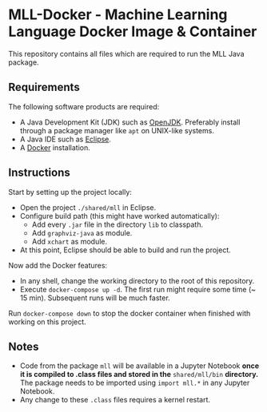 # MLL-Docker - Machine Learning Language Docker Image & Container

This repository contains all files which are required to run the MLL Java package.

## Requirements

The following software products are required:

- A Java Development Kit (JDK) such as [OpenJDK](https://jdk.java.net/21/). Preferably install through a package manager like `apt` on UNIX-like systems.
- A Java IDE such as [Eclipse](https://eclipseide.org/).
- A [Docker](https://www.docker.com/products/docker-desktop/) installation.

## Instructions

Start by setting up the project locally:

- Open the project `./shared/mll` in Eclipse.
- Configure build path (this might have worked automatically):
    - Add every `.jar` file in the directory `lib` to classpath.
    - Add `graphviz-java` as module.
    - Add `xchart` as module.
- At this point, Eclipse should be able to build and run the project.

Now add the Docker features:

- In any shell, change the working directory to the root of this repository.
- Execute `docker-compose up -d`. The first run might require some time (~ 15 min). Subsequent runs will be much faster.

Run `docker-compose down` to stop the docker container when finished with working on this project.


## Notes

- Code from the package `mll` will be available in a Jupyter Notebook **once it is compiled to .class files and stored in the** `shared/mll/bin` **directory.** The package needs to be imported using `import mll.*` in any Jupyter Notebook.
- Any change to these `.class` files requires a kernel restart.
